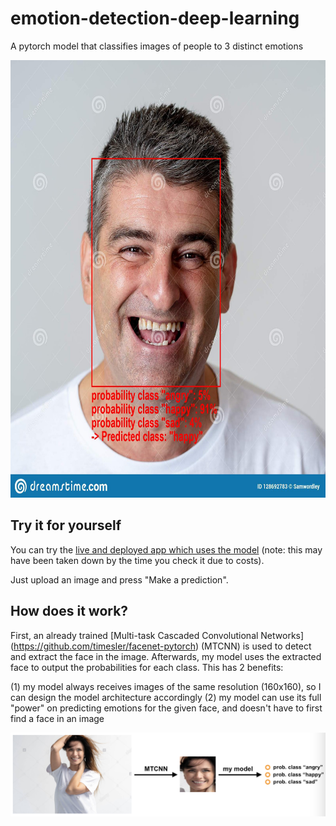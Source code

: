 # emotion-detection-deep-learning
A pytorch model that classifies images of people to 3 distinct emotions

<img src="https://github.com/ttanida/emotion-detection-deep-learning/blob/main/images_for_README/sample_img.jpeg" width="650" height="700" />

## Try it for yourself

You can try the [live and deployed app which uses the model](https://emotion-detection-320415.ew.r.appspot.com/) (note: this may have been taken down by the time you check it due to costs).

Just upload an image and press "Make a prediction".

## How does it work?

First, an already trained [Multi-task Cascaded Convolutional Networks] (https://github.com/timesler/facenet-pytorch) (MTCNN) is used to detect and extract the face in the image.
Afterwards, my model uses the extracted face to output the probabilities for each class.
This has 2 benefits: 

(1) my model always receives images of the same resolution (160x160), so I can design the model architecture accordingly
(2) my model can use its full "power" on predicting emotions for the given face, and doesn't have to first find a face in an image

<img src="https://github.com/ttanida/emotion-detection-deep-learning/blob/main/images_for_README/model_overview.png">
